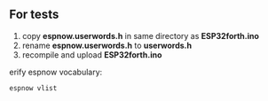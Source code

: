 <h2>For tests</h2>
<ol>
<li>copy <b>espnow.userwords.h</b> in same directory as <b>ESP32forth.ino</b></li>
<li>rename <b>espnow.userwords.h</b> to <b>userwords.h</b></li>
<li>recompile and upload <b>ESP32forth.ino</b></li>
</ol>
<p>erify espnow vocabulary:</p>
<code>espnow vlist</code>
